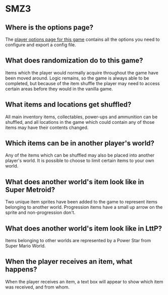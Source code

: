 # SMZ3

## Where is the options page?

The [player options page for this game](../player-options) contains all the options you need to configure and export a
config file.

## What does randomization do to this game?

Items which the player would normally acquire throughout the game have been moved around. Logic remains, so the game is
always able to be completed, but because of the item shuffle the player may need to access certain areas before they
would in the vanilla game.

## What items and locations get shuffled?

All main inventory items, collectables, power-ups and ammunition can be shuffled, and all locations in the game which 
could contain any of those items may have their contents changed.

## Which items can be in another player's world?

Any of the items which can be shuffled may also be placed into another player's world. It is possible to choose to limit
certain items to your own world.

## What does another world's item look like in Super Metroid?

Two unique item sprites have been added to the game to represent items belonging to another world. Progression items have
a small up arrow on the sprite and non-progression don't.

## What does another world's item look like in LttP?

Items belonging to other worlds are represented by a Power Star from Super Mario World.

## When the player receives an item, what happens?

When the player receives an item, a text box will appear to show which item was received, and from whom.

